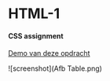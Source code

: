 # HTML-1
#### CSS assignment

[Demo van deze opdracht](https://martinleli.github.io/HTML-1/)

![screenshot](Afb Table.png)
